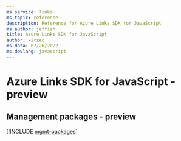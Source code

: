 ```yaml
---
ms.service: links
ms.topic: reference
description: Reference for Azure Links SDK for JavaScript
ms.author: jeffish
title: Azure Links SDK for JavaScript
author: xirzec
ms.data: 07/26/2022
ms.devlang: javascript
---
```

# Azure Links SDK for JavaScript - preview

## Management packages - preview
[!INCLUDE [mgmt-packages](links-mgmt-index.md)]